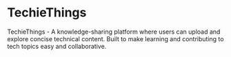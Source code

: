 # TechieThings
TechieThings - A knowledge-sharing platform where users can upload and explore concise technical content. Built to make learning and contributing to tech topics easy and collaborative.
